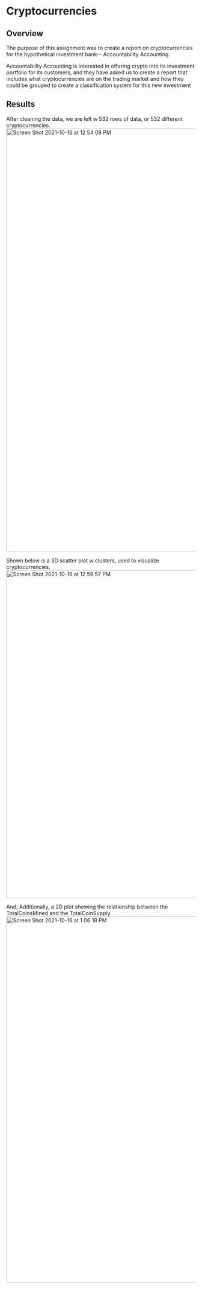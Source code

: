 # Cryptocurrencies

## Overview

The purpose of this assignment was to create a report on cryptocurrencies for the hypothetical investment bank-- Accountability Accounting. 

Accountability Accounting is interested in offering crypto into its investment portfolio for its customers, and they have asked us to create a report that includes what cryptocurrencies are on the trading market and how they could be grouped to create a classification system for this new investment

## Results

After cleaning the data, we are left w 532 rows of data, or 532 different cryptocurrencies. 
<img width="1122" alt="Screen Shot 2021-10-16 at 12 54 08 PM" src="https://user-images.githubusercontent.com/86446641/137595809-806e2065-bdeb-4c17-897a-d9d7ba56a83d.png">

Shown below is a 3D scatter plot w clusters, used to visualize cryptocurrencies.
<img width="869" alt="Screen Shot 2021-10-16 at 12 59 57 PM" src="https://user-images.githubusercontent.com/86446641/137595971-42b1ad82-5d24-4833-9198-7688be5c957e.png">

And, Additionally, a 2D plot showing the relationship between the TotalCoinsMined and the TotalCoinSupply
<img width="971" alt="Screen Shot 2021-10-16 at 1 06 18 PM" src="https://user-images.githubusercontent.com/86446641/137596132-5fcd3601-4938-484d-b8f7-e1c67055b708.png">




